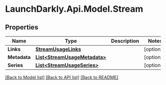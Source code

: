 # LaunchDarkly.Api.Model.Stream
## Properties

Name | Type | Description | Notes
------------ | ------------- | ------------- | -------------
**Links** | [**StreamUsageLinks**](StreamUsageLinks.md) |  | [optional] 
**Metadata** | [**List&lt;StreamUsageMetadata&gt;**](StreamUsageMetadata.md) |  | [optional] 
**Series** | [**List&lt;StreamUsageSeries&gt;**](StreamUsageSeries.md) |  | [optional] 

[[Back to Model list]](../README.md#documentation-for-models) [[Back to API list]](../README.md#documentation-for-api-endpoints) [[Back to README]](../README.md)

